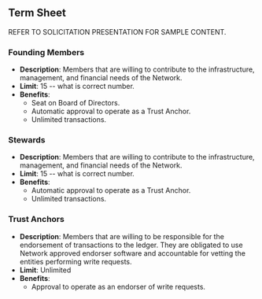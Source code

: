 ## Term Sheet
REFER TO SOLICITATION PRESENTATION FOR SAMPLE CONTENT.

### Founding Members

* **Description**: Members that are willing to contribute to the infrastructure, management, and financial needs of the Network.
* **Limit**: 15 -- what is correct number.
* **Benefits**:
  * Seat on Board of Directors.
  * Automatic approval to operate as a Trust Anchor.
  * Unlimited transactions.

### Stewards
* **Description**: Members that are willing to contribute to the infrastructure, management, and financial needs of the Network.
* **Limit**: 15 -- what is correct number.
* **Benefits**:
  * Automatic approval to operate as a Trust Anchor.
  * Unlimited transactions.

### Trust Anchors
* **Description**: Members that are willing to be responsible for the endorsement of transactions to the ledger. They are obligated to use Network approved endorser software and accountable for vetting the entities performing write requests.
* **Limit**: Unlimited
* **Benefits**:
  * Approval to operate as an endorser of write requests.  
